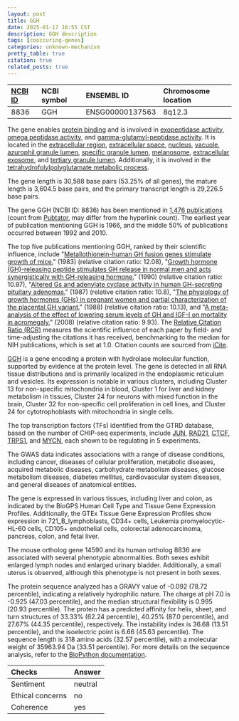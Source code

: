 ```yaml
---
layout: post
title: GGH
date: 2025-01-17 16:55 CST
description: GGH description
tags: [cooccuring-genes]
categories: unknown-mechanism
pretty_table: true
citation: true
related_posts: true
---
```




| [NCBI ID](https://www.ncbi.nlm.nih.gov/gene/8836) | NCBI symbol | ENSEMBL ID | Chromosome location |
| :-------- | :------- | :-------- | :------- |
| 8836  | GGH | ENSG00000137563 | 8q12.3 |



The gene enables [protein binding](https://amigo.geneontology.org/amigo/term/GO:0005515) and is involved in [exopeptidase activity](https://amigo.geneontology.org/amigo/term/GO:0008238), [omega peptidase activity](https://amigo.geneontology.org/amigo/term/GO:0008242), and [gamma-glutamyl-peptidase activity](https://amigo.geneontology.org/amigo/term/GO:0034722). It is located in the [extracellular region](https://amigo.geneontology.org/amigo/term/GO:0005576), [extracellular space](https://amigo.geneontology.org/amigo/term/GO:0005615), [nucleus](https://amigo.geneontology.org/amigo/term/GO:0005634), [vacuole](https://amigo.geneontology.org/amigo/term/GO:0005773), [azurophil granule lumen](https://amigo.geneontology.org/amigo/term/GO:0035578), [specific granule lumen](https://amigo.geneontology.org/amigo/term/GO:0035580), [melanosome](https://amigo.geneontology.org/amigo/term/GO:0042470), [extracellular exosome](https://amigo.geneontology.org/amigo/term/GO:0070062), and [tertiary granule lumen](https://amigo.geneontology.org/amigo/term/GO:1904724). Additionally, it is involved in the [tetrahydrofolylpolyglutamate metabolic process](https://amigo.geneontology.org/amigo/term/GO:0046900).


The gene length is 30,588 base pairs (53.25% of all genes), the mature length is 3,604.5 base pairs, and the primary transcript length is 29,226.5 base pairs.


The gene GGH (NCBI ID: 8836) has been mentioned in [1,476 publications](https://pubmed.ncbi.nlm.nih.gov/?term=%22GGH%22) (count from [Pubtator](https://academic.oup.com/nar/article/47/W1/W587/5494727), may differ from the hyperlink count). The earliest year of publication mentioning GGH is 1966, and the middle 50% of publications occurred between 1992 and 2010.


The top five publications mentioning GGH, ranked by their scientific influence, include "[Metallothionein-human GH fusion genes stimulate growth of mice.](https://pubmed.ncbi.nlm.nih.gov/6356363)" (1983) (relative citation ratio: 12.08), "[Growth hormone (GH)-releasing peptide stimulates GH release in normal men and acts synergistically with GH-releasing hormone.](https://pubmed.ncbi.nlm.nih.gov/2108187)" (1990) (relative citation ratio: 10.97), "[Altered Gs and adenylate cyclase activity in human GH-secreting pituitary adenomas.](https://pubmed.ncbi.nlm.nih.gov/2825031)" (1987) (relative citation ratio: 10.8), "[The physiology of growth hormones (GHs) in pregnant women and partial characterization of the placental GH variant.](https://pubmed.ncbi.nlm.nih.gov/3372680)" (1988) (relative citation ratio: 10.13), and "[A meta-analysis of the effect of lowering serum levels of GH and IGF-I on mortality in acromegaly.](https://pubmed.ncbi.nlm.nih.gov/18524797)" (2008) (relative citation ratio: 9.93). The [Relative Citation Ratio (RCR)](https://journals.plos.org/plosbiology/article?id=10.1371/journal.pbio.1002541) measures the scientific influence of each paper by field- and time-adjusting the citations it has received, benchmarking to the median for NIH publications, which is set at 1.0. Citation counts are sourced from [iCite](https://icite.od.nih.gov).


[GGH](https://www.proteinatlas.org/ENSG00000137563-GGH) is a gene encoding a protein with hydrolase molecular function, supported by evidence at the protein level. The gene is detected in all RNA tissue distributions and is primarily localized in the endoplasmic reticulum and vesicles. Its expression is notable in various clusters, including Cluster 13 for non-specific mitochondria in blood, Cluster 1 for liver and kidney metabolism in tissues, Cluster 24 for neurons with mixed function in the brain, Cluster 32 for non-specific cell proliferation in cell lines, and Cluster 24 for cytotrophoblasts with mitochondria in single cells.


The top transcription factors (TFs) identified from the GTRD database, based on the number of CHIP-seq experiments, include [JUN](https://www.ncbi.nlm.nih.gov/gene/3725), [RAD21](https://www.ncbi.nlm.nih.gov/gene/5885), [CTCF](https://www.ncbi.nlm.nih.gov/gene/10664), [TRPS1](https://www.ncbi.nlm.nih.gov/gene/7227), and [MYCN](https://www.ncbi.nlm.nih.gov/gene/4613), each shown to be regulating in 5 experiments.



The GWAS data indicates associations with a range of disease conditions, including cancer, diseases of cellular proliferation, metabolic diseases, acquired metabolic diseases, carbohydrate metabolism diseases, glucose metabolism diseases, diabetes mellitus, cardiovascular system diseases, and general diseases of anatomical entities.



The gene is expressed in various tissues, including liver and colon, as indicated by the BioGPS Human Cell Type and Tissue Gene Expression Profiles. Additionally, the GTEx Tissue Gene Expression Profiles show expression in 721_B_lymphoblasts, CD34+ cells, Leukemia promyelocytic-HL-60 cells, CD105+ endothelial cells, colorectal adenocarcinoma, pancreas, colon, and fetal liver.



The mouse ortholog gene 14590 and its human ortholog 8836 are associated with several phenotypic abnormalities. Both sexes exhibit enlarged lymph nodes and enlarged urinary bladder. Additionally, a small uterus is observed, although this phenotype is not present in both sexes.


The protein sequence analyzed has a GRAVY value of -0.092 (78.72 percentile), indicating a relatively hydrophilic nature. The charge at pH 7.0 is -0.925 (47.03 percentile), and the median structural flexibility is 0.995 (20.93 percentile). The protein has a predicted affinity for helix, sheet, and turn structures of 33.33% (62.24 percentile), 40.25% (87.0 percentile), and 27.67% (44.35 percentile), respectively. The instability index is 36.68 (13.51 percentile), and the isoelectric point is 6.66 (45.63 percentile). The sequence length is 318 amino acids (32.57 percentile), with a molecular weight of 35963.94 Da (33.51 percentile). For more details on the sequence analysis, refer to the [BioPython documentation](https://biopython.org/docs/1.75/api/Bio.SeqUtils.ProtParam.html).





| Checks    | Answer |
| :-------- | :------- |
| Sentiment  | neutral   |
| Ethical concerns | no     |
| Coherence    | yes    |
